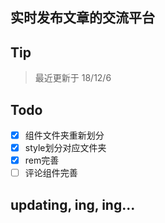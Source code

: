 ## 实时发布文章的交流平台
## Tip
> 最近更新于 18/12/6
## Todo
- [x] 组件文件夹重新划分
- [x] style划分对应文件夹
- [x] rem完善
- [ ] 评论组件完善
## updating, ing, ing...